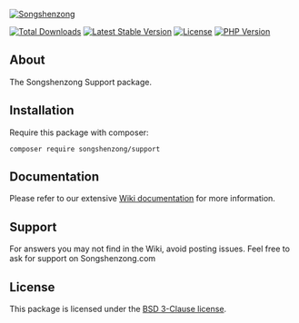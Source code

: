 [![Songshenzong](https://cdn.songshenzong.com/images/logo.png)](https://songshenzong.com)

[![Total Downloads](https://poser.pugx.org/songshenzong/support/d/total.svg)](https://packagist.org/packages/songshenzong/support)
[![Latest Stable Version](https://poser.pugx.org/songshenzong/support/v/stable.svg)](https://packagist.org/packages/songshenzong/support)
[![License](https://poser.pugx.org/songshenzong/support/license.svg)](https://packagist.org/packages/songshenzong/support)
[![PHP Version](https://img.shields.io/packagist/php-v/songshenzong/support.svg)](https://packagist.org/packages/songshenzong/support)

## About

The Songshenzong Support package.

## Installation

Require this package with composer:

```shell
composer require songshenzong/support
```


## Documentation

Please refer to our extensive [Wiki documentation](https://github.com/songshenzong/support/wiki) for more information.


## Support

For answers you may not find in the Wiki, avoid posting issues. Feel free to ask for support on Songshenzong.com


## License

This package is licensed under the [BSD 3-Clause license](http://opensource.org/licenses/BSD-3-Clause).
